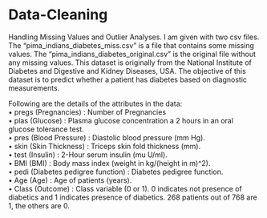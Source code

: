 # Data-Cleaning
Handling Missing Values and Outlier Analyses.
I am given with two csv files. The “pima_indians_diabetes_miss.csv” is a file that contains some missing values. The “pima_indians_diabetes_original.csv” is the 
original file without any missing values. This dataset is originally from the National Institute of Diabetes and Digestive and Kidney Diseases, USA. The objective of this dataset is to predict whether a patient has diabetes based on diagnostic measurements. 

Following are the details of the attributes in the data:\
• pregs (Pregnancies) : Number of Pregnancies\
• plas (Glucose) : Plasma glucose concentration a 2 hours in an oral glucose tolerance test.\
• pres (Blood Pressure) : Diastolic blood pressure (mm Hg).\
• skin (Skin Thickness) : Triceps skin fold thickness (mm).\
• test (Insulin) : 2-Hour serum insulin (mu U/ml).\
• BMI (BMI) : Body mass index (weight in kg/(height in m)^2).\
• pedi (Diabetes pedigree function) : Diabetes pedigree function.\
• Age (Age) : Age of patients (years).\
• Class (Outcome) : Class variable (0 or 1). 0 indicates not presence of diabetics and 1 indicates presence of diabetics. 268 patients out of 768 are 1, the others are 0.
